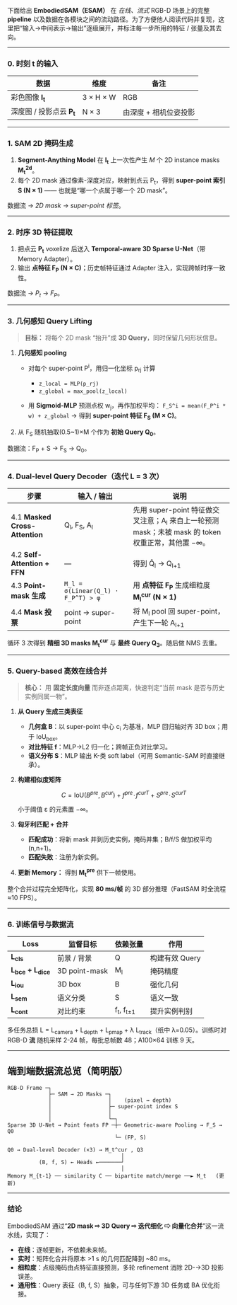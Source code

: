 下面给出 **EmbodiedSAM（ESAM）** 在 *在线、流式* RGB-D 场景上的完整 **pipeline** 以及数据在各模块之间的流动路径。为了方便他人阅读代码并复现，这里把“输入→中间表示→输出”逐级展开，并标注每一步所用的特征 / 张量及其去向。

---

### 0. 时刻 t 的输入

| 数据                           | 维度        | 备注           |
| ---------------------------- | --------- | ------------ |
| 彩色图像 **I<sub>t</sub>**       | 3 × H × W | RGB          |
| 深度图 / 投影点云 **P<sub>t</sub>** | N × 3     | 由深度 + 相机位姿投影 |

---

### 1. **SAM 2D 掩码生成**

1. **Segment-Anything Model** 在 **I<sub>t</sub>** 上一次性产生 *M* 个 2D instance masks **M<sub>t</sub><sup>2d</sup>**。
2. 每个 2D mask 通过像素-深度对应，映射到点云 P<sub>t</sub>，得到 **super-point 索引 S (N × 1)** —— 也就是“哪一个点属于哪一个 2D mask”。

数据流 → *2D mask* → *super-point 标签*。

---

### 2. **时序 3D 特征提取**

1. 把点云 **P<sub>t</sub>** voxelize 后送入 **Temporal-aware 3D Sparse U-Net**（带 Memory Adapter）。
2. 输出 **点特征 F<sub>P</sub> (N × C)**；历史帧特征通过 Adapter 注入，实现跨帧时序一致性。

数据流 → *P<sub>t</sub>* → *F<sub>P</sub>*。

---

### 3. **几何感知 Query Lifting**

> **目标：** 将每个 2D mask “抬升”成 **3D Query**，同时保留几何形状信息。

1. **几何感知 pooling**

   * 对每个 super-point P<sup>i</sup>，用归一化坐标 p<sub>rj</sub> 计算

     * `z_local = MLP(p_rj)`
     * `z_global = max_pool(z_local)`
   * 用 **Sigmoid-MLP** 预测点权 w<sub>j</sub>，再作加权平均：
     `F_S^i = mean(F_P^i * w) + z_global`
     → 得到 **super-point 特征 F<sub>S</sub> (M × C)**。
2. 从 F<sub>S</sub> 随机抽取(0.5\~1)×M 个作为 **初始 Query Q<sub>0</sub>**。

数据流：F<sub>P</sub> + S → F<sub>S</sub> → Q<sub>0</sub>。

---

### 4. **Dual-level Query Decoder（迭代 L = 3 次）**

| 步骤                             | 输入 / 输出                                     | 说明                                                                             |
| ------------------------------ | ------------------------------------------- | ------------------------------------------------------------------------------ |
| 4.1 **Masked Cross-Attention** | Q<sub>l</sub>, F<sub>S</sub>, A<sub>l</sub> | 先用 super-point 特征做交叉注意；A<sub>l</sub> 来自上一轮预测 mask；未被 mask 的 token 权重正常，其他置 −∞。 |
| 4.2 **Self-Attention + FFN**   | —                                           | 得到 Q̂<sub>l</sub> → Q<sub>l+1</sub>                                            |
| 4.3 **Point-mask 生成**          | `M_l = σ(Linear(Q_l) · F_P^T) > φ`          | 用 **点特征 F<sub>P</sub>** 生成细粒度 **M<sub>l</sub><sup>cur</sup> (N × 1)**          |
| 4.4 **Mask 投票**                | point → super-point                         | 将 M<sub>l</sub> pool 回 super-point，产生下一轮 A<sub>l+1</sub>                       |

循环 3 次得到 **精细 3D masks M<sub>t</sub><sup>cur</sup>** 与 **最终 Query Q<sub>3</sub>**。随后做 NMS 去重。

---

### 5. **Query-based 高效在线合并**

> **核心：** 用 **固定长度向量** 而非逐点距离，快速判定“当前 mask 是否与历史实例同属一物”。

1. **从 Query 生成三类表征**

   * **几何盒 B**：以 super-point 中心 c<sub>i</sub> 为基准，MLP 回归轴对齐 3D box；用于 IoU<sub>box</sub>。
   * **对比特征 f**：MLP→L2 归一化；跨帧正负对比学习。
   * **语义分布 S**：MLP 输出 K-类 soft label（可用 Semantic-SAM 时直接继承）。
2. **构建相似度矩阵**

   $$
   C = \text{IoU}(B^{pre}, B^{cur}) + f^{pre}\!\cdot\!f^{curT} + S^{pre}\!\cdot\!S^{curT}
   $$

   小于阈值 ε 的元素置 −∞。
3. **匈牙利匹配 + 合并**

   * **匹配成功**：将新 mask 并到历史实例，掩码并集；B/f/S 做加权平均 (n,n+1)。
   * **匹配失败**：注册为新实例。
4. **更新 Memory：** 得到 **M<sub>t</sub><sup>pre</sup>** 供下一帧使用。

整个合并过程完全矩阵化，实现 **80 ms/帧** 的 3D 部分推理（FastSAM 时全流程≈10 FPS）。

---

### 6. 训练信号与数据流

| Loss                                   | 监督目标          | 依赖张量                           | 作用         |
| -------------------------------------- | ------------- | ------------------------------ | ---------- |
| **L<sub>cls</sub>**                    | 前景 / 背景       | Q                              | 构建有效 Query |
| **L<sub>bce</sub> + L<sub>dice</sub>** | 3D point-mask | M<sub>l</sub>                  | 掩码精度       |
| **L<sub>iou</sub>**                    | 3D box        | B                              | 强化几何       |
| **L<sub>sem</sub>**                    | 语义分类          | S                              | 语义一致       |
| **L<sub>cont</sub>**                   | 对比约束          | f<sub>t</sub>, f<sub>t±1</sub> | 提升实例判别     |

多任务总损 L = L<sub>camera</sub> + L<sub>depth</sub> + L<sub>pmap</sub> + λ L<sub>track</sub>（纸中 λ=0.05）。训练时对 RGB-D **流** 随机采样 2-24 帧，每批总帧数 48；A100×64 训练 9 天。

---

## **端到端数据流总览（简明版）**

```
RGB-D Frame ─┐
             ├─ SAM → 2D Masks ─┐
             │                  │    (pixel ↔ depth)
             │                  ├─ super-point index S
             │                  │
             │                  └─┐
Sparse 3D U-Net → Point feats FP ─┼─ Geometric-aware Pooling → F_S → Q0
                                  └─ (FP, S)

Q0 → Dual-level Decoder (×3) → M_t^cur , Q3
                                    │
          (B, f, S) ← Heads ←───────┘
                                    │
Memory M_{t-1} ── similarity C ── bipartite match/merge ──► M_t   (更新)
```

---

### 结论

EmbodiedSAM 通过“**2D mask ⇨ 3D Query ⇨ 迭代细化 ⇨ 向量化合并**”这一流水线，实现了：

* **在线**：逐帧更新，不依赖未来帧。
* **实时**：矩阵化合并将原本 >1 s 的几何匹配降到 \~80 ms。
* **细粒度**：点级掩码由点特征直接预测，多轮 refinement 消除 2D-→3D 投影误差。
* **通用性**：Query 表征（B, f, S）抽象，可与任何下游 3D 任务或 BA 优化衔接。
